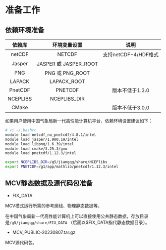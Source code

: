 # 准备工作
## 依赖环境准备

| 依赖库 | 环境变量设置 | 说明 |
|:------:|:---------------:|:-----:|
| netCDF | NETCDF      | 支持netCDF-4/HDF格式 |
| Jasper | JASPER 或 JASPER_ROOT | 
| PNG    | PNG 或 PNG_ROOT |   |
| LAPACK | LAPACK_ROOT |   |
| PnetCDF| PNETCDF     | 版本不低于1.3.0 |
| NCEPLIBS | NCEPLIBS_DIR |  |
| CMake |       | 版本不低于3.0.0 |

如果用户使用中国气象局新一代高性能计算机平台，依赖环境设置建议如下：

```bash
# vi ~/.bashrc
module load netcdf_no_pnetcdf/4.8.1/intel
module load jasper/1.900.19/intel 
module load libpng/1.6.39/intel
module load cmake/3.25.3/gnu
module load pnetcdf/1.12.3/intel

export NCEPLIBS_DIR=/g5/jiangqg/share/NCEPlibs 
export PNETCDF=/g1/app/mathlib/pnetcdf/1.12.3/intel
```

## MCV静态数据及源代码包准备

- FIX_DATA

MCV模式运行所需的参考廓线、物理静态数据等。

在中国气象局新一代高性能计算机上可以直接使用公共静态数据，存放目录是`/g5/jiangqg/share/FIX_DATA`
（后面以$FIX_DATA指代静态数据目录）。

- MCV_PUBLIC-20230807.tar.gz

MCV源代码包。

